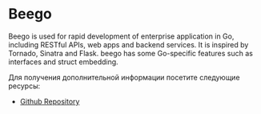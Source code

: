 # Beego

Beego is used for rapid development of enterprise application in Go, including RESTful APIs, web apps and backend services. It is inspired by Tornado, Sinatra and Flask. beego has some Go-specific features such as interfaces and struct embedding.

Для получения дополнительной информации посетите следующие ресурсы:

- [Github Repository](https://github.com/beego/beego)

